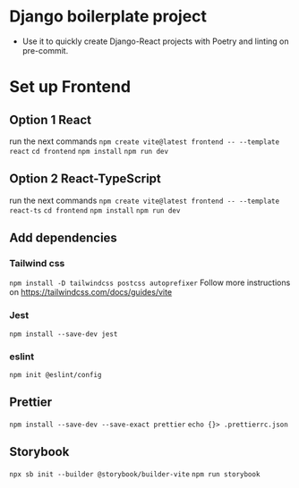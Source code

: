 # Django boilerplate project
- Use it to quickly create Django-React projects with Poetry and linting on pre-commit.

# Set up Frontend
## Option 1 React
run the next commands
`npm create vite@latest frontend -- --template react`
`cd frontend`
`npm install`
`npm run dev`

## Option 2 React-TypeScript
run the next commands
`npm create vite@latest frontend -- --template react-ts`
`cd frontend`
`npm install`
`npm run dev`

## Add dependencies
### Tailwind css
`npm install -D tailwindcss postcss autoprefixer`
Follow more instructions on https://tailwindcss.com/docs/guides/vite
### Jest
`npm install --save-dev jest`
### eslint
`npm init @eslint/config`
## Prettier
`npm install --save-dev --save-exact prettier`
`echo {}> .prettierrc.json`
## Storybook
`npx sb init --builder @storybook/builder-vite`
`npm run storybook`

